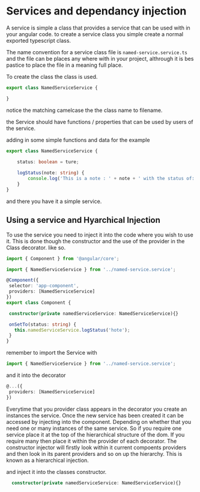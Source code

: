 # Services and dependancy injection
A service is simple a class that provides a service that can be used with in your
angular code. to create a service class you simple create a normal exported typescript class.

The name convention for a service class file is `named-service.service.ts` and the file can be 
places any where with in your project, althrough it is bes pastice to place the file in a meaning 
full place. 

To create the class the class is used.
```typescript
export class NamedServiceService {

}
```
notice the matching camelcase the the class name to filename.

the Service should have functions / properties  that can be used by users of the service.

adding in some simple functions and data for the example

```typescript
export class NamedServiceService {
    
    status: boolean = ture;

    logStatus(note: string) {
        console.log('This is a note : ' + note + ' with the status of: ' + this.status);
    }
}
```
 and there you have it a simple service.

 ## Using a service and Hyarchical Injection

 To use the service you need to inject it into the code where you wish to use it. This is done though the constructor and the use of the provider in the Class decorator. like so.

 ```typescript
 import { Component } from '@angular/core';

import { NamedServiceService } from '../named-service.service';

@Component({
  selector: 'app-component',
  providers: [NamedServiceService]
})
export class Component {
 
  constructor(private namedServiceService: NamedServiceService){}

  onSetTo(status: string) {
    this.namedServiceService.logStatus('hote');
  }
}
```
remember to import the Service with 
```typescript
import { NamedServiceService } from '../named-service.service';
```
and it into the decorator

 ```typescript
@...({
  providers: [NamedServiceService]
})
```
 Everytime that you provider class appears in the decorator you create an instances the service. Once the new service has been created it can be accessed by injecting into the component. Depending on whether that you need one or many instances of the same service. So if you require one service place it at the top of the hierarchical structure of the dom. If you require many then place it within the provider of each decorator.  The constructor injector will firstly look within it current compoents  providers and then look in its parent providers and so on up the hierarchy. This is known as a hierarchical injection.

and inject it into the classes constructor.
```typescript
  constructor(private namedServiceService: NamedServiceService){}
```



